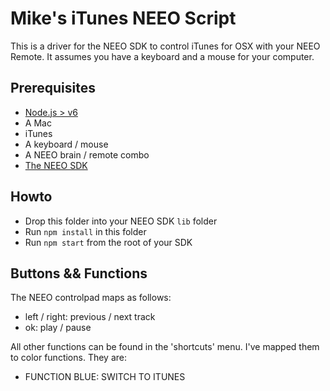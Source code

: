 # Mike's iTunes NEEO Script
This is a driver for the NEEO SDK to control iTunes for OSX with your NEEO Remote. It assumes you have a keyboard and a mouse for your computer. 

## Prerequisites
* [Node.js > v6](http://nodejs.org)
* A Mac
* iTunes
* A keyboard / mouse
* A NEEO brain / remote combo
* [The NEEO SDK](https://github.com/NEEOInc/neeo-sdk)

## Howto
* Drop this folder into your NEEO SDK `lib` folder
* Run `npm install` in this folder
* Run `npm start` from the root of your SDK
 
## Buttons && Functions
The NEEO controlpad maps as follows:
* left / right: previous / next track
* ok: play / pause

All other functions can be found in the 'shortcuts' menu. I've mapped them to color functions. They are:
* FUNCTION BLUE: SWITCH TO ITUNES
